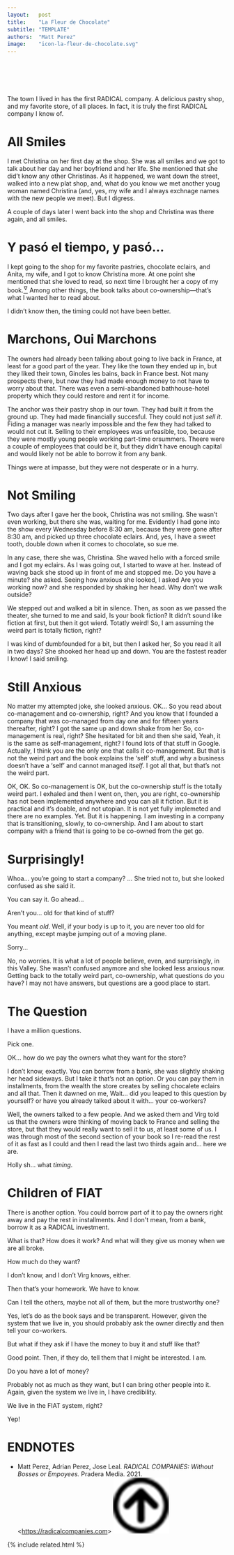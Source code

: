 ```yaml
---
layout:   post
title:    "La Fleur de Chocolate"
subtitle: "TEMPLATE"
authors:  "Matt Perez"
image:    "icon-la-fleur-de-chocolate.svg"
---
```


<div style="display:none;">
 <p>The town I lived in has the first <span class="_paragigm">RADICAL</span> company. A delicious pastry shop, and my favorite store, of all places. In fact, it is truly the first <span class="_paragigm">RADICAL</span> company I know of.</p>
</div>

<h1>&nbsp;</h1>
 <p>The town I lived in has the first <span class="_paragigm">RADICAL</span> company. A delicious pastry shop, and my favorite store, of all places. In fact, it is truly the first <span class="_paragigm">RADICAL</span> company I know of.</p>

<h1>All Smiles</h1>
 <p>I met Christina on her first day at the shop. She was all smiles and we got to talk about her day and her boyfriend and her life. She mentioned that she did&rsquo;t know any other Christinas. As it happened, we want down the street, walked into a new plat shop, and, what do you know we met another youg woman named Christina (and, yes, my wife and I always exchnage names with the new people we meet). But I digress.</p>
 <p>A couple of days later I went back into the shop and Christina was there again, and all smiles.</p>

<h1>Y pasó el tiempo, y pasó&hellip;</h1>
 <p>I kept going to the shop for my favorite pastries, chocolate eclairs, and Anita, my wife, and I got to know Christina more. At one point she mentioned that she loved to read, so next time I brought her a copy of my book.<a href="#en01"><sup id="bm01">&hairsp;&nabla;&hairsp;</sup></a> Among other things, the book talks about co-ownership&mdash;that&rsquo;s what I wanted her to read about.</p>
 <p>I didn&rsquo;t know then, the timing could not have been better.</p>

<h1>Marchons, Oui Marchons</h1>
 <p>The owners had already been talking about going to live back in France, at least for a good part of the year. They like the town they ended up in, but they liked their town, Ginoles les bains, back in France best. Not many prospects there, but now they had made enough money to not have to worry about that. There was even a semi-abandoned bathhouse-hotel property which they could restore and rent it for income.</p>
 <p>The anchor was their pastry shop in our town. They had built it from the ground up. They had made financially succesful. They could not just <em>sell it</em>. Fiding a manager was nearly impossible and the few they had talked to would not cut it. Selling to their employees was unfeasible, too, because they were mostly young people working part-time orsummers. Theere were a couple of employees that could be it, but they didn&rsquo;t have enough capital and would likely not be able to borrow it from any bank.</p>
 <p>Things were at impasse, but they were not desperate or in a hurry.</p>

<h1>Not Smiling</h1>
 <p>Two days after I gave her the book, Christina was not smiling. She wasn&rsquo;t even working, but there she was, waiting for me. Evidently I had gone into the show every Wednesday before 8:30 am, because they were gone after 8:30 am, and picked up three chocolate eclairs. And, yes, I have a sweet tooth, double down when it comes to chocolate, so sue me.</p>
 <p>In any case, there she was, Christina. She waved hello with a forced smile and I got my eclairs. As I was going out, I started to wave at her. Instead of waving back she stood up in front of me and stopped me. <span class="_quotespan">Do you have a minute?</span> she asked. Seeing how anxious she looked, I asked <span class="_quotespan">Are you working now?</span> and she responded by shaking her head. <span class="_quotespan">Why don&rsquo;t we walk outside?</span></p>
 <p>We stepped out and walked a bit in silence. Then, as soon as we passed the theater, she turned to me and said, <span class="_quotespan">Is your book fiction? It didn&rsquo;t sound like fiction at first, but then it got wierd. Totatly weird! So, I am assuming the weird part is totally fiction, right?</span></p>
 <p>I was kind of dumbfounded for a bit, but then I asked her, <span class="_quotespan">So you read it all in two days?</span> She shooked her head up and down. <span class="_quotespan">You are the fastest reader I know!</span> I said smiling.</p>

<h1>Still Anxious</h1>
 <p>No matter my attempted joke, she looked anxious. <span class="_quotespan">OK&hellip; So you read about co-management and co-ownership, right? And you know that I founded a company that was co-managed from day one and for fifteen years thereafter, right?</span> I got the same up and down shake from her <span class="_quotespan">So, co-management is real, right?</span> She hesitated for bit and then she said, <span class="_quotespan">Yeah, it is the same as self-management, right? I found lots of that stuff in Google. Actually, I think you are the only one that calls it co-management. But that is not the weird part and the book explains the &lsquo;self&rsquo; stuff, and why a business doesn&rsquo;t have a &lsquo;self&rsquo; and cannot managed it<em>self</em>. I got all that, but that&rsquo;s not the weird part.</span></p>
 <p><span class="_quotespan">OK, OK. So co-management is OK, but the co-ownership stuff is the totally weird part.</span> I exhaled and then I went on, <span class="_quotespan">then, you are right, co-ownership has not been implemented anywhere and you can all it fiction. But it is practical and it&rsquo;s doable, and not utopian. It is not yet fully implemeted and there are no examples. Yet. But it is happening. I am investing in a company that is transitioning, slowly, to co-ownership. And I am about to start company with a friend that is going to be co-owned from the get go.</span></p>

<h1>Surprisingly!</h1>
 <p class="_speaker"><span class="_speakera">Whoa&hellip; you&rsquo;re going to start a company? &hellip;</span> She tried not to, but she looked confused as she said it.</p>
 <p class="_speaker"><span class="_speakerb">You can say it. Go ahead&hellip;</span></p>
 <p class="_speaker"><span class="_speakera">Aren&rsquo;t you&hellip; old for that kind of stuff?</span></p>
 <p class="_speaker"><span class="_speakerb">You meant <em>old</em>. Well, if your body is up to it, you are never too old for anything, except maybe jumping out of a moving plane.</span></p>
 <p class="_speaker"><span class="_speakera">Sorry&hellip;</span></p>
 <p class="_speaker"><span class="_speakerb">No, no worries. It is what a lot of people believe, even, and <span class="_me">surprisingly</span>, in this Valley.</span> She wasn&rsquo;t confused anymore and she looked less anxious now. <span class="_speakerbc">Getting back to the totally weird part, co-ownership, what questions do you have? I may not have answers, but questions are a good place to start.</span></p>

<h1>The Question</h1>
 <p class="_speaker"><span class="_speakera">I have a million questions.</span></p>
 <p class="_speaker"><span class="_speakerb">Pick one.</span></p>
 <p class="_speaker"><span class="_speakera">OK&hellip; how do we pay the owners what they want for the store?</span></p>
 <p class="_speaker"><span class="_speakerb">I don&rsquo;t know, exactly. You can borrow from a bank,</span>  she was slightly shaking her head sideways. <span class="_speakerbc">But I take it that&rsquo;s not an option. Or you can pay them in installments, from the wealth the store creates by selling chocalete eclairs and all that.</span> Then it dawned on me, <span class="_speakerbc">Wait&hellip; did you leaped to this question by yourself? or have you already talked about it with&hellip; your co-workers?</span></p>
 <p class="_speaker"><span class="_speakera">Well, the owners talked to a few people. And we asked them and Virg told us that the owners were thinking of moving back to France and selling the store, but that they would really want to sell it to us, at least some of us. I was through most of the second section of your book so I re-read the rest of it as fast as I could and then I read the last two thirds again and&hellip; here we are.</span></p>
 <p class="_speaker"><span class="_speakerb">Holly sh&hellip; what <em>timing</em>.</span></p>

<h1>Children of <span class="_paragigm">FIAT</span></h1>
 <p class="_speaker"><span class="_speakerb">There is another option. You could borrow part of it to pay the owners right away and pay the rest in installments. And I don't mean, from a bank, borrow it as a <span class="_paragigm">RADICAL</span> investment.</span></p>
 <p class="_speaker"><span class="_speakera">What is that? How does it work? And what will they give us money when we are all broke.</span></p>
 <p class="_speaker"><span class="_speakerb">How much do they want?</span></p>
 <p class="_speaker"><span class="_speakera">I don&rsquo;t know, and I don&rsquo;t Virg knows, either.</span></p>
 <p class="_speaker"><span class="_speakerb">Then that&rsquo;s your homework. We have to know.</span></p>
 <p class="_speaker"><span class="_speakera">Can I tell the others, maybe not all of them, but the more trustworthy one?</span></p>
 <p class="_speaker"><span class="_speakerb">Yes, let&rsquo;s do as the book says and be transparent. However, given the system that we live in, you should probably ask the owner directly and then tell your co-workers.</span></p>
 <p class="_speaker"><span class="_speakera">But what if they ask if I have the money to buy it and stuff like that?</span></p>
 <p class="_speaker"><span class="_speakerb">Good point. Then, if they do, tell them that I might be interested. I am.</span></p>
 <p class="_speaker"><span class="_speakera">Do you have a lot of money?</span></p>
 <p class="_speaker"><span class="_speakerb">Probably not as much as they want, but I can bring other people into it. Again, given the system we live in, I have credibility.</span></p>
 <p class="_speaker"><span class="_speakera">We live in the <span class="_paragigm">FIAT</span> system, right?</span></p>
 <p class="_speaker"><span class="_speakerb">Yep!</span></p>
 <p class="_speaker"><span class="_speakera"></span></p>
 
<h1 class="_section">ENDNOTES</h1>
 <ul>
  <li id="en01">
   <p class="_list-item">
    Matt Perez, Adrian Perez, Jose Leal.
    <em>RADICAL COMPANIES: Without Bosses or Empoyees.</em>
    Pradera Media.
    2021.
    &lt;<a href="https://radicalcompanies.com" target="_blank">https://radicalcompanies.com</a>&gt;
    <a class="_uparrow" href="#bm01"><img src="/assets/img/arrow-up-icon.png"></a>
   </p>
  </li>
 </ul>

{% include related.html %}
